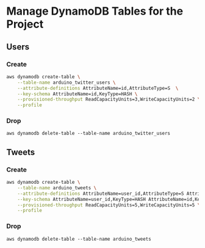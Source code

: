 # Manage DynamoDB Tables for the Project

## Users
### Create
```bash
aws dynamodb create-table \
    --table-name arduino_twitter_users \
    --attribute-definitions AttributeName=id,AttributeType=S  \
    --key-schema AttributeName=id,KeyType=HASH \
    --provisioned-throughput ReadCapacityUnits=3,WriteCapacityUnits=2 \
    --profile
```
### Drop
`aws dynamodb delete-table --table-name arduino_twitter_users`

## Tweets
### Create
```bash
aws dynamodb create-table \
    --table-name arduino_tweets \
    --attribute-definitions AttributeName=user_id,AttributeType=S AttributeName=id,AttributeType=S  \
    --key-schema AttributeName=user_id,KeyType=HASH AttributeName=id,KeyType=RANGE \
    --provisioned-throughput ReadCapacityUnits=5,WriteCapacityUnits=5 \
    --profile
```
### Drop
`aws dynamodb delete-table --table-name arduino_tweets`